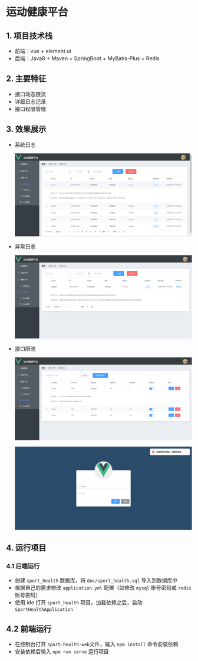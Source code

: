 # 运动健康平台

## 1. 项目技术栈

* 前端：vue + element ui
* 后端：Java8 + Maven + SpringBoot + MyBatis-Plus + Redis 

## 2. 主要特征

* 接口动态限流
* 详细日志记录
* 接口权限管理

## 3. 效果展示

* 系统日志

  ![](doc/images/系统日志.png)

* 异常日志

  ![](doc/images/异常日志.png)

* 接口限流

  ![](doc/images/接口限流.png)

  ![](doc/images/接口限流效果.png)

## 4. 运行项目

### 4.1 后端运行

* 创建 `sport_health` 数据库，将 `doc/sport_health.sql` 导入到数据库中
* 根据自己的需求修改 `application.yml` 配置（如修改 `mysql` 账号密码或  `redis` 账号密码）
* 使用 ide 打开 `sport_health` 项目，加载依赖之后，启动 `SportHealthApplication` 

## 4.2 前端运行

* 在控制台打开 `sport-health-web`文件，输入 `npm install` 命令安装依赖
* 安装依赖后输入  `npm run serve` 运行项目